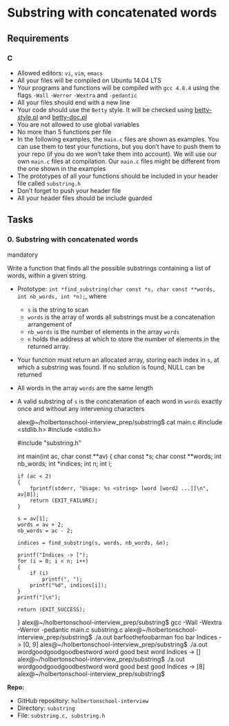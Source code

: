Substring with concatenated words
=================================
Requirements
------------

### C

*   Allowed editors: `vi`, `vim`, `emacs`
*   All your files will be compiled on Ubuntu 14.04 LTS
*   Your programs and functions will be compiled with `gcc 4.8.4` using the flags `-Wall` `-Werror` `-Wextra` and `-pedantic`
*   All your files should end with a new line
*   Your code should use the `Betty` style. It will be checked using [betty-style.pl](https://github.com/hs-hq/Betty/blob/master/betty-style.pl "betty-style.pl") and [betty-doc.pl](https://github.com/hs-hq/Betty/blob/master/betty-doc.pl "betty-doc.pl")
*   You are not allowed to use global variables
*   No more than 5 functions per file
*   In the following examples, the `main.c` files are shown as examples. You can use them to test your functions, but you don’t have to push them to your repo (if you do we won’t take them into account). We will use our own `main.c` files at compilation. Our `main.c` files might be different from the one shown in the examples
*   The prototypes of all your functions should be included in your header file called `substring.h`
*   Don’t forget to push your header file
*   All your header files should be include guarded

Tasks
-----

### 0\. Substring with concatenated words

mandatory

Write a function that finds all the possible substrings containing a list of words, within a given string.

*   Prototype: `int *find_substring(char const *s, char const **words, int nb_words, int *n);`, where
    *   `s` is the string to scan
    *   `words` is the array of words all substrings must be a concatenation arrangement of
    *   `nb_words` is the number of elements in the array `words`
    *   `n` holds the address at which to store the number of elements in the returned array.
*   Your function must return an allocated array, storing each index in `s`, at which a substring was found. If no solution is found, NULL can be returned
*   All words in the array `words` are the same length
*   A valid substring of `s` is the concatenation of each word in `words` exactly once and without any intervening characters

    alex@~/holbertonschool-interview_prep/substring$ cat main.c
    #include <stdlib.h>
    #include <stdio.h>

    #include "substring.h"

    int main(int ac, char const **av)
    {
        char const *s;
        char const **words;
        int nb_words;
        int *indices;
        int n;
        int i;

        if (ac < 2)
        {
            fprintf(stderr, "Usage: %s <string> [word [word2 ...]]\n", av[0]);
            return (EXIT_FAILURE);
        }

        s = av[1];
        words = av + 2;
        nb_words = ac - 2;

        indices = find_substring(s, words, nb_words, &n);

        printf("Indices -> [");
        for (i = 0; i < n; i++)
        {
            if (i)
                printf(", ");
            printf("%d", indices[i]);
        }
        printf("]\n");

        return (EXIT_SUCCESS);
    }
    alex@~/holbertonschool-interview_prep/substring$ gcc -Wall -Wextra -Werror -pedantic main.c substring.c
    alex@~/holbertonschool-interview_prep/substring$ ./a.out barfoothefoobarman foo bar
    Indices -> [0, 9]
    alex@~/holbertonschool-interview_prep/substring$ ./a.out wordgoodgoodgoodbestword word good best word
    Indices -> []
    alex@~/holbertonschool-interview_prep/substring$ ./a.out wordgoodgoodgoodbestword word good best good
    Indices -> [8]
    alex@~/holbertonschool-interview_prep/substring$


**Repo:**

*   GitHub repository: `holbertonschool-interview`
*   Directory: `substring`
*   File: `substring.c, substring.h`
